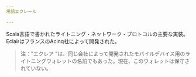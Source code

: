 ```yaml
---
用語エクレール

---
```

Scala言語で書かれたライトニング・ネットワーク・プロトコルの主要な実装。EclairはフランスのAcinq社によって開発された。

> 注："エクレア "は、同じ会社によって開発されたモバイルデバイス用のライトニングウォレットの名前でもあった。現在、このウォレットは保守されていない。